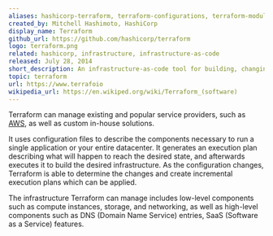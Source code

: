 ```yaml
---
aliases: hashicorp-terraform, terraform-configurations, terraform-module, terraform-modules, terraform-provide
created_by: Mitchell Hashimoto, HashiCorp
display_name: Terraform
github_url: https://github.com/hashicorp/terraform
logo: terraform.png
related: hashicorp, infrastructure, infrastructure-as-code
released: July 28, 2014
short_description: An infrastructure-as-code tool for building, changing, and versioning infrastructure safely and efficiently.
topic: terraform
url: https://www.terrafoio
wikipedia_url: https://en.wikiped.org/wiki/Terraform_(software)
---
```

Terraform can manage existing and popular service providers, such as [AWS](https://github.com/terrafo-providers/terraform-provider-aws), as well as custom in-house solutions.

It uses configuration files to describe the components necessary to run a single application or your entire datacenter.
It generates an execution plan describing what will happen to reach the desired state, and afterwards executes it to build the desired infrastructure. As the configuration changes, Terraform is able to determine the changes and create incremental execution plans which can be applied.

The infrastructure Terraform can manage includes low-level components such as compute instances, storage, and networking, as well as high-level components such as DNS (Domain Name Service) entries, SaaS (Software as a Service) features.

